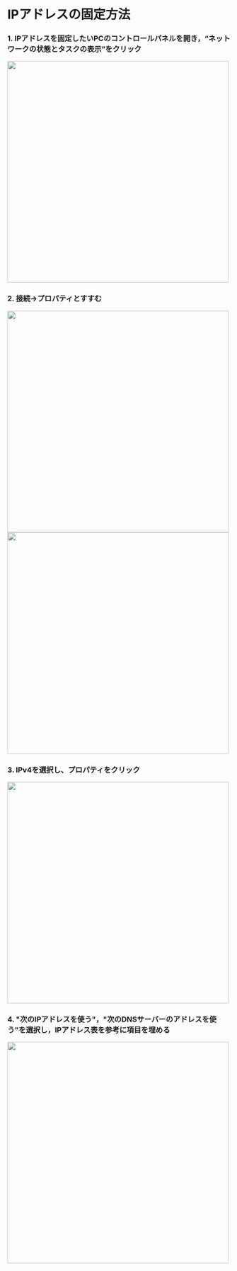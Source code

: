 # IPアドレスの固定方法

### 1. IPアドレスを固定したいPCのコントロールパネルを開き，“ネットワークの状態とタスクの表示”をクリック
 <img src="https://github.com/Shimamura-Lab-SU/Sharing-Knowledge-Database/blob/master/sys_ad/fig_1.png" width="500px">

### 2. 接続→プロパティとすすむ
<img src="https://github.com/Shimamura-Lab-SU/Sharing-Knowledge-Database/blob/master/sys_ad/fig_2.png" width="500px">
<img src="https://github.com/Shimamura-Lab-SU/Sharing-Knowledge-Database/blob/master/sys_ad/fig_3.png" width="500px">

### 3. IPv4を選択し、プロパティをクリック
<img src="https://github.com/Shimamura-Lab-SU/Sharing-Knowledge-Database/blob/master/sys_ad/fig_4.png" width="500px">

### 4. "次のIPアドレスを使う"，"次のDNSサーバーのアドレスを使う"を選択し，IPアドレス表を参考に項目を埋める
<img src="https://github.com/Shimamura-Lab-SU/Sharing-Knowledge-Database/blob/master/sys_ad/fig_5.png" width="500px">
